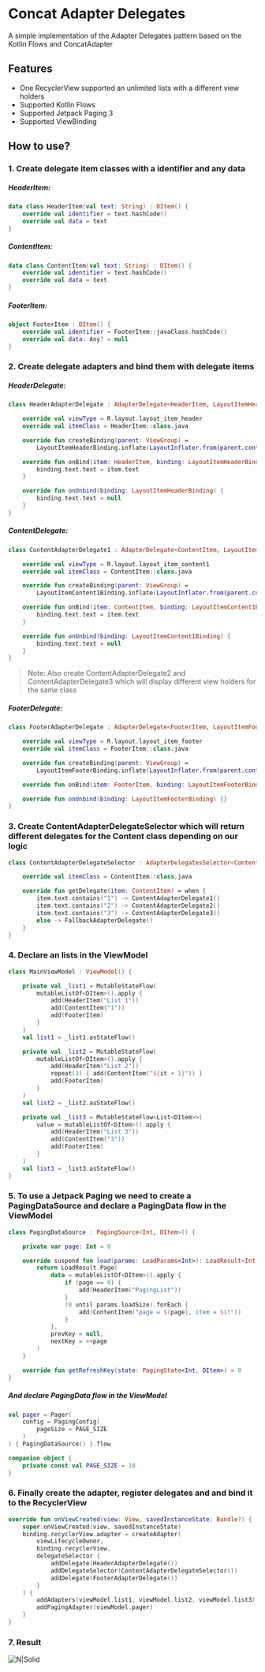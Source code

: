# Concat Adapter Delegates

A simple implementation of the Adapter Delegates pattern based on the Kotlin Flows and ConcatAdapter

## Features

- One RecyclerView supported an unlimited lists with a different view holders
- Supported Kotlin Flows
- Supported Jetpack Paging 3
- Supported ViewBinding

## How to use?

### 1. Create delegate item classes with a identifier and any data

##### HeaderItem:

```kotlin
data class HeaderItem(val text: String) : DItem() {
    override val identifier = text.hashCode()
    override val data = text
}
```

##### ContentItem:

```kotlin
data class ContentItem(val text: String) : DItem() {
    override val identifier = text.hashCode()
    override val data = text
}

```

##### FooterItem:

```kotlin
object FooterItem : DItem() {
    override val identifier = FooterItem::javaClass.hashCode()
    override val data: Any? = null
}

```

### 2. Create delegate adapters and bind them with delegate items

##### HeaderDelegate:

```kotlin
class HeaderAdapterDelegate : AdapterDelegate<HeaderItem, LayoutItemHeaderBinding>() {

    override val viewType = R.layout.layout_item_header
    override val itemClass = HeaderItem::class.java

    override fun createBinding(parent: ViewGroup) =
        LayoutItemHeaderBinding.inflate(LayoutInflater.from(parent.context), parent, false)

    override fun onBind(item: HeaderItem, binding: LayoutItemHeaderBinding, position: Int, payloads: List<Any>) {
        binding.text.text = item.text
    }

    override fun onUnbind(binding: LayoutItemHeaderBinding) {
        binding.text.text = null
    }
}
```

##### ContentDelegate:

```kotlin
class ContentAdapterDelegate1 : AdapterDelegate<ContentItem, LayoutItemContent1Binding>() {

    override val viewType = R.layout.layout_item_content1
    override val itemClass = ContentItem::class.java

    override fun createBinding(parent: ViewGroup) =
        LayoutItemContent1Binding.inflate(LayoutInflater.from(parent.context), parent, false)

    override fun onBind(item: ContentItem, binding: LayoutItemContent1Binding, position: Int, payloads: List<Any>) {
        binding.text.text = item.text
    }

    override fun onUnbind(binding: LayoutItemContent1Binding) {
        binding.text.text = null
    }
}
```

> Note: Also create ContentAdapterDelegate2 and ContentAdapterDelegate3 which will display different view holders for the same class

##### FooterDelegate:

```kotlin
class FooterAdapterDelegate : AdapterDelegate<FooterItem, LayoutItemFooterBinding>() {

    override val viewType = R.layout.layout_item_footer
    override val itemClass = FooterItem::class.java

    override fun createBinding(parent: ViewGroup) =
        LayoutItemFooterBinding.inflate(LayoutInflater.from(parent.context), parent, false)

    override fun onBind(item: FooterItem, binding: LayoutItemFooterBinding, position: Int, payloads: List<Any>) {}

    override fun onUnbind(binding: LayoutItemFooterBinding) {}
}
```

### 3. Create ContentAdapterDelegateSelector which will return different delegates for the Content class depending on our logic

```kotlin
class ContentAdapterDelegateSelector : AdapterDelegatesSelector<ContentItem>() {

    override val itemClass = ContentItem::class.java

    override fun getDelegate(item: ContentItem) = when {
        item.text.contains("1") -> ContentAdapterDelegate1()
        item.text.contains("2") -> ContentAdapterDelegate2()
        item.text.contains("3") -> ContentAdapterDelegate3()
        else -> FallbackAdapterDelegate()
    }
}
```

### 4. Declare an lists in the ViewModel

```kotlin
class MainViewModel : ViewModel() {

    private val _list1 = MutableStateFlow(
        mutableListOf<DItem>().apply {
            add(HeaderItem("List 1"))
            add(ContentItem("1"))
            add(FooterItem)
        }
    )
    val list1 = _list1.asStateFlow()

    private val _list2 = MutableStateFlow(
        mutableListOf<DItem>().apply {
            add(HeaderItem("List 2"))
            repeat(3) { add(ContentItem("${it + 1}")) }
            add(FooterItem)
        }
    )
    val list2 = _list2.asStateFlow()

    private val _list3 = MutableStateFlow<List<DItem>>(
        value = mutableListOf<DItem>().apply {
            add(HeaderItem("List 3"))
            add(ContentItem("3"))
            add(FooterItem)
        }
    )
    val list3 = _list3.asStateFlow()
}
```

### 5. To use a Jetpack Paging we need to create a PagingDataSource and declare a PagingData flow in the ViewModel

```kotlin
class PagingDataSource : PagingSource<Int, DItem>() {

    private var page: Int = 0

    override suspend fun load(params: LoadParams<Int>): LoadResult<Int, DItem> {
        return LoadResult.Page(
            data = mutableListOf<DItem>().apply {
                if (page == 0) {
                    add(HeaderItem("PagingList"))
                }
                (0 until params.loadSize).forEach {
                    add(ContentItem("page = ${page}, item = $it"))
                }
            },
            prevKey = null,
            nextKey = ++page
        )
    }

    override fun getRefreshKey(state: PagingState<Int, DItem>) = 0
}
```

##### And declare PagingData flow in the ViewModel

```kotlin
val pager = Pager(
    config = PagingConfig(
        pageSize = PAGE_SIZE
    )
) { PagingDataSource() }.flow

companion object {
    private const val PAGE_SIZE = 10
}
```

### 6. Finally create the adapter, register delegates and and bind it to the RecyclerView

```kotlin
override fun onViewCreated(view: View, savedInstanceState: Bundle?) {
    super.onViewCreated(view, savedInstanceState)
    binding.recyclerView.adapter = createAdapter(
        viewLifecycleOwner,
        binding.recyclerView,
        delegateSelector {
            addDelegate(HeaderAdapterDelegate())
            addDelegateSelector(ContentAdapterDelegateSelector())
            addDelegate(FooterAdapterDelegate())
        }
    ) {
        addAdapters(viewModel.list1, viewModel.list2, viewModel.list3)
        addPagingAdapter(viewModel.pager)
    }
}
```

### 7. Result

![N|Solid](https://cdn1.savepice.ru/uploads/2021/12/25/8e918caa1da6b936b970c89b38be971a-full.png)